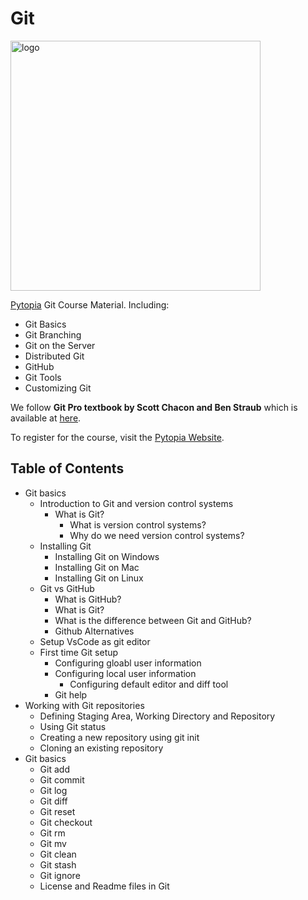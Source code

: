 # Git

<!-- Logo image -->
<img src="./images/logo.png" alt="logo" width="400"/>

[Pytopia](https://www.pytopia.ai) Git Course Material. Including:

- Git Basics
- Git Branching
- Git on the Server
- Distributed Git
- GitHub
- Git Tools
- Customizing Git

We follow **Git Pro textbook by Scott Chacon and Ben Straub** which is available at [here](https://git-scm.com/book/en/v2).

To register for the course, visit the [Pytopia Website](https://www.pytopia.ai/).

## Table of Contents

- Git basics
    - Introduction to Git and version control systems
         - What is Git?
              - What is version control systems? 
              - Why do we need version control systems?
    - Installing Git
         - Installing Git on Windows
         - Installing Git on Mac
         - Installing Git on Linux
    - Git vs GitHub
         - What is GitHub?
         - What is Git?
         - What is the difference between Git and GitHub?
         - Github Alternatives
    - Setup VsCode as git editor
    - First time Git setup
         - Configuring gloabl user information
         - Configuring local user information
            - Configuring default editor and diff tool
        - Git help
- Working with Git repositories 
    - Defining Staging Area, Working Directory and Repository
    - Using Git status
    - Creating a new repository using git init
    - Cloning an existing repository
- Git basics
    - Git add
    - Git commit
    - Git log
    - Git diff
    - Git reset
    - Git checkout
    - Git rm
    - Git mv
    - Git clean
    - Git stash
    - Git ignore
    - License and Readme files in Git
    
    
     
